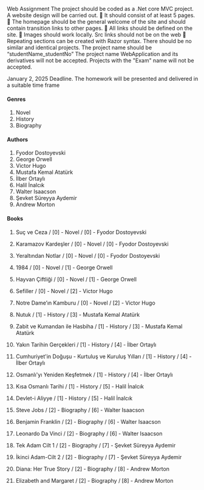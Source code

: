 Web Assignment
The project should be coded as a .Net core MVC project.
A website design will be carried out.
 It should consist of at least 5 pages.
 The homepage should be the general welcome of the site and should contain transition links to other pages.
 All links should be defined on the site.
 Images should work locally. Src links should not be on the web
 Repeating sections can be created with Razor syntax.
There should be no similar and identical projects.
The project name should be “studentName_studentNo”
The project name WebApplication and its derivatives will not be accepted. Projects with the "Exam" name will not be accepted.

January 2, 2025 Deadline.
The homework will be presented and delivered in a suitable time frame


#### Genres
1. Novel
2. History
3. Biography

#### Authors
1. Fyodor Dostoyevski
2. George Orwell
3. Victor Hugo
4. Mustafa Kemal Atatürk
5. İlber Ortaylı
6. Halil İnalcık
7. Walter Isaacson
8. Şevket Süreyya Aydemir
9. Andrew Morton

#### Books
1. Suç ve Ceza / [0] - Novel / [0] - Fyodor Dostoyevski
2. Karamazov Kardeşler / [0] - Novel / [0] - Fyodor Dostoyevski
3. Yeraltından Notlar / [0] - Novel / [0] - Fyodor Dostoyevski
4. 1984 / [0] - Novel / [1] - George Orwell
5. Hayvan Çiftliği / [0] - Novel / [1] - George Orwell
6. Sefiller / [0] - Novel / [2] - Victor Hugo
7. Notre Dame’ın Kamburu / [0] - Novel / [2] - Victor Hugo
   
8. Nutuk / [1] - History / [3] - Mustafa Kemal Atatürk
9. Zabit ve Kumandan ile Hasbiha / [1] - History / [3] - Mustafa Kemal Atatürk
10. Yakın Tarihin Gerçekleri / [1] - History / [4] - İlber Ortaylı
11. Cumhuriyet'in Doğuşu - Kurtuluş ve Kuruluş Yılları / [1] - History / [4] - İlber Ortaylı
12. Osmanlı'yı Yeniden Keşfetmek / [1] - History / [4] - İlber Ortaylı
13. Kısa Osmanlı Tarihi / [1] - History / [5] - Halil İnalcık
14. Devlet-i Aliyye / [1] - History / [5] - Halil İnalcık

15. Steve Jobs / [2] - Biography / [6] - Walter Isaacson
16. Benjamin Franklin / [2] - Biography / [6] - Walter Isaacson
17. Leonardo Da Vinci / [2] - Biography / [6] - Walter Isaacson
18. Tek Adam Cilt 1 / [2] - Biography / [7] - Şevket Süreyya Aydemir
19. İkinci Adam-Cilt 2 / [2] - Biography / [7] - Şevket Süreyya Aydemir
20. Diana: Her True Story / [2] - Biography / [8] - Andrew Morton
21. Elizabeth and Margaret / [2] - Biography / [8] - Andrew Morton